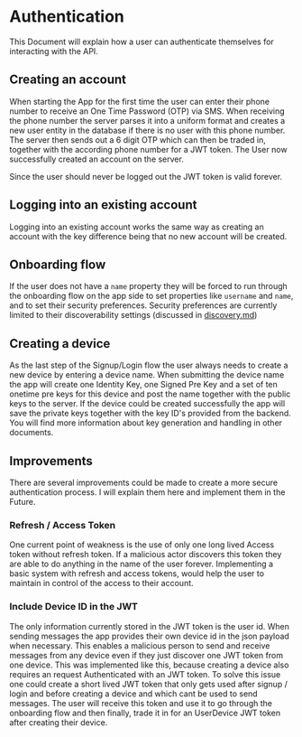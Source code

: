 # Authentication
This Document will explain how a user can authenticate themselves for interacting with the API.

## Creating an account
When starting the App for the first time the user can enter their phone number to receive an One Time Password (OTP) via SMS.
When receiving the phone number the server parses it into a uniform format and creates a new user entity in the database if there is no user with this phone number. The server then sends out a 6 digit OTP which can then be traded in, together with the according phone number for a JWT token.
The User now successfully created an account on the server.

Since the user should never be logged out the JWT token is valid forever.

## Logging into an existing account
Logging into an existing account works the same way as creating an account with the key difference being that no new account will be created.

## Onboarding flow
If the user does not have a `name` property they will be forced to run through the onboarding flow on the app side to set properties like `username` and `name`, and to set their security preferences.
Security preferences are currently limited to their discoverability settings (discussed in [discovery.md]())

## Creating a device
As the last step of the Signup/Login flow the user always needs to create a new device by entering a device name. When submitting the device name the app will create one Identity Key, one Signed Pre Key and a set of ten onetime pre keys for this device and post the name together with the public keys to the server. If the device could be created successfully the app will save the private keys together with the key ID's provided from the backend.
You will find more information about key generation and handling in other documents.

## Improvements
There are several improvements could be made to create a more secure authentication process. I will explain them here and implement them in the Future.

### Refresh / Access Token
One current point of weakness is the use of only one long lived Access token without refresh token. If a malicious actor discovers this token they are able to do anything in the name of the user forever. Implementing a basic system with refresh and access tokens, would help the user to maintain in control of the access to their account.

### Include Device ID in the JWT
The only information currently stored in the JWT token is the user id. When sending messages the app provides their own device id in the json payload when necessary. This enables a malicious person to send and receive messages from any device even if they just discover one JWT token from one device.
This was implemented like this, because creating a device also requires an request Authenticated with an JWT token. 
To solve this issue one could create a short lived JWT token that only gets used after signup / login and before creating a device and which cant be used to send messages. The user will receive this token and use it to go through the onboarding flow and then finally, trade it in for an UserDevice JWT token after creating their device.
